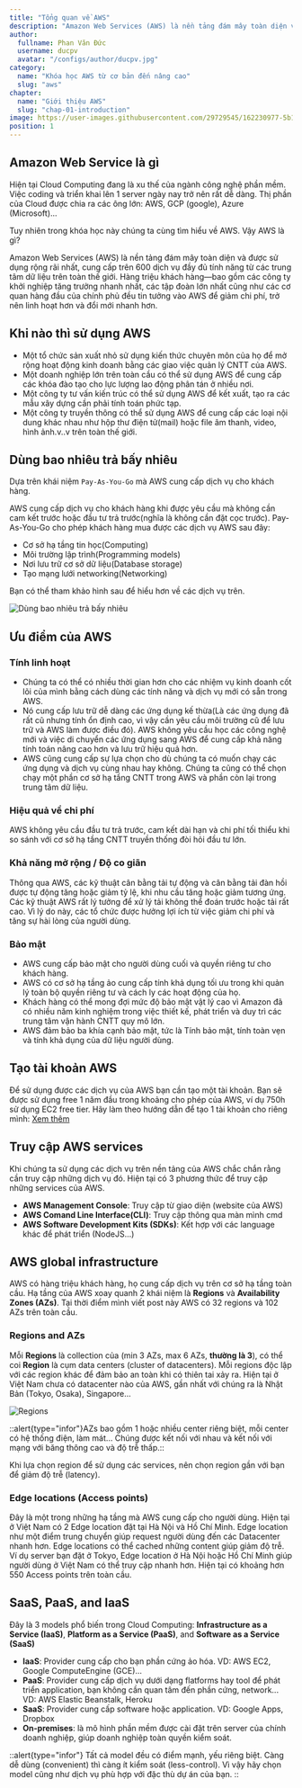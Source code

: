 ```yaml
---
title: "Tổng quan về AWS"
description: "Amazon Web Services (AWS) là nền tảng đám mây toàn diện và được sử dụng rộng rãi nhất, cung cấp trên 200 dịch vụ đầy đủ tính năng từ các trung tâm dữ liệu trên toàn thế giới."
author:
  fullname: Phan Văn Đức
  username: ducpv
  avatar: "/configs/author/ducpv.jpg"
category:
  name: "Khóa học AWS từ cơ bản đến nâng cao"
  slug: "aws"
chapter:
  name: "Giới thiệu AWS"
  slug: "chap-01-introduction"
image: https://user-images.githubusercontent.com/29729545/162230977-5b127f4a-6c28-416b-9096-4cdc99010ffa.png
position: 1
---
```


## Amazon Web Service là gì

Hiện tại Cloud Computing đang là xu thế của ngành công nghệ phần mềm. Việc coding và triển khai lên 1 server ngày nay trở nên rất dễ dàng. Thị phần của Cloud được chia ra các ông lớn: AWS, GCP (google), Azure (Microsoft)...

Tuy nhiên trong khóa học này chúng ta cùng tìm hiểu về AWS. Vậy AWS là gì?

Amazon Web Services (AWS) là nền tảng đám mây toàn diện và được sử dụng rộng rãi nhất, cung cấp trên 600 dịch vụ đầy đủ tính năng từ các trung tâm dữ liệu trên toàn thế giới. Hàng triệu khách hàng—bao gồm các công ty khởi nghiệp tăng trưởng nhanh nhất, các tập đoàn lớn nhất cũng như các cơ quan hàng đầu của chính phủ đều tin tưởng vào AWS để giảm chi phí, trở nên linh hoạt hơn và đổi mới nhanh hơn.

## Khi nào thì sử dụng AWS

- Một tổ chức sản xuất nhỏ sử dụng kiến ​​thức chuyên môn của họ để mở rộng hoạt động kinh doanh bằng các giao việc quản lý CNTT của AWS.
- Một doanh nghiệp lớn trên toàn cầu có thể sử dụng AWS để cung cấp các khóa đào tạo cho lực lượng lao động phân tán ở nhiều nơi.
- Một công ty tư vấn kiến ​​trúc có thể sử dụng AWS để kết xuất, tạo ra các mẫu xây dựng cần phải tính toán phức tạp.
- Một công ty truyền thông có thể sử dụng AWS để cung cấp các loại nội dung khác nhau như hộp thư điện tử(mail) hoặc file âm thanh, video, hình ảnh.v..v trên toàn thế giới.

## Dùng bao nhiêu trả bấy nhiêu

Dựa trên khái niệm `Pay-As-You-Go` mà AWS cung cấp dịch vụ cho khách hàng.

AWS cung cấp dịch vụ cho khách hàng khi được yêu cầu mà không cần cam kết trước hoặc đầu tư trả trước(nghĩa là không cần đặt cọc trước). Pay-As-You-Go cho phép khách hàng mua được các dịch vụ AWS sau đây:

- Cơ sở hạ tầng tin học(Computing)
- Môi trường lập trình(Programming models)
- Nơi lưu trữ cơ sở dữ liệu(Database storage)
- Tạo mạng lưới networking(Networking)

Bạn có thể tham khảo hình sau để hiểu hơn về các dịch vụ trên.

![Dùng bao nhiêu trả bấy nhiêu](https://user-images.githubusercontent.com/29374426/228418402-282f36f5-5328-48ca-a6d9-d5617a68eb23.png)

## Ưu điểm của AWS

### Tính linh hoạt

- Chúng ta có thể có nhiều thời gian hơn cho các nhiệm vụ kinh doanh cốt lõi của mình bằng cách dùng các tính năng và dịch vụ mới có sẵn trong AWS.
- Nó cung cấp lưu trữ dễ dàng các ứng dụng kế thừa(Là các ứng dụng đã rất cũ nhưng tính ổn định cao, vì vậy cần yêu cầu môi trường cũ để lưu trữ và AWS làm được điều đó). AWS không yêu cầu học các công nghệ mới và việc di chuyển các ứng dụng sang AWS để cung cấp khả năng tính toán nâng cao hơn và lưu trữ hiệu quả hơn.
- AWS cũng cung cấp sự lựa chọn cho dù chúng ta có muốn chạy các ứng dụng và dịch vụ cùng nhau hay không. Chúng ta cũng có thể chọn chạy một phần cơ sở hạ tầng CNTT trong AWS và phần còn lại trong trung tâm dữ liệu.

### Hiệu quả về chi phí

AWS không yêu cầu đầu tư trả trước, cam kết dài hạn và chi phí tối thiểu khi so sánh với cơ sở hạ tầng CNTT truyền thống đòi hỏi đầu tư lớn.

### Khả năng mở rộng / Độ co giãn

Thông qua AWS, các kỹ thuật cân bằng tải tự động và cân bằng tải đàn hồi được tự động tăng hoặc giảm tỷ lệ, khi nhu cầu tăng hoặc giảm tương ứng. Các kỹ thuật AWS rất lý tưởng để xử lý tải không thể đoán trước hoặc tải rất cao. Vì lý do này, các tổ chức được hưởng lợi ích từ việc giảm chi phí và tăng sự hài lòng của người dùng.

### Bảo mật

- AWS cung cấp bảo mật cho người dùng cuối và quyền riêng tư cho khách hàng.
- AWS có cơ sở hạ tầng ảo cung cấp tính khả dụng tối ưu trong khi quản lý toàn bộ quyền riêng tư và cách ly các hoạt động của họ.
- Khách hàng có thể mong đợi mức độ bảo mật vật lý cao vì Amazon đã có nhiều năm kinh nghiệm trong việc thiết kế, phát triển và duy trì các trung tâm vận hành CNTT quy mô lớn.
- AWS đảm bảo ba khía cạnh bảo mật, tức là Tính bảo mật, tính toàn vẹn và tính khả dụng của dữ liệu người dùng.

## Tạo tài khoản AWS

Để sử dụng được các dịch vụ của AWS bạn cần tạo một tài khoản. Bạn sẽ được sử dụng free 1 năm đầu trong khoảng cho phép của AWS, ví dụ 750h sử dụng EC2 free tier. Hãy làm theo hướng dẫn để tạo 1 tài khoản cho riêng mình: [Xem thêm](https://viblo.asia/p/huong-dan-tao-tai-khoan-aws-free-1-nam-GrLZDpwJZk0)

## Truy cập AWS services

Khi chúng ta sử dụng các dịch vụ trên nền tảng của AWS chắc chắn rằng cần truy cập những dịch vụ đó. Hiện tại có 3 phương thức để truy cập những services của AWS.

- **AWS Management Console**: Truy cập từ giao diện (website của AWS)
- **AWS Comand Line Interface(CLI)**: Truy cập thông qua màn mình cmd
- **AWS Software Development Kits (SDKs)**: Kết hợp với các language khác để phát triển (NodeJS...)

## AWS global infrastructure

AWS có hàng triệu khách hàng, họ cung cấp dịch vụ trên cơ sở hạ tầng toàn cầu. Hạ tầng của AWS xoay quanh 2 khái niệm là **Regions** và **Availability Zones (AZs)**. Tại thời điểm mình viết post này AWS có 32 regions và 102 AZs trên toàn cầu.

### Regions and AZs

Mỗi **Regions** là collection của (min 3 AZs, max 6 AZs, **thường là 3**), có thể coi **Region** là cụm data centers (cluster of datacenters). Mỗi regions độc lập với các region khác để đảm bảo an toàn khi có thiên tai xảy ra. Hiện tại ở Việt Nam chưa có datacenter nào của AWS, gần nhất với chúng ra là Nhật Bản (Tokyo, Osaka), Singapore...

![Regions](https://user-images.githubusercontent.com/29729545/162230977-5b127f4a-6c28-416b-9096-4cdc99010ffa.png)

::alert{type="infor"}AZs bao gồm 1 hoặc nhiều center riêng biệt, mỗi center có hệ thống điện, làm mát... Chúng được kết nối với nhau và kết nối với mạng với băng thông cao và độ trễ thấp.::

Khi lựa chọn region để sử dụng các services, nên chọn region gần với bạn để giảm độ trễ (latency).

### Edge locations (Access points)
Đây là một trong những hạ tầng mà AWS cung cấp cho người dùng. Hiện tại ở Việt Nam có 2 Edge location đặt tại Hà Nội và Hồ Chí Minh. Edge location như một điểm trung chuyển giúp request người dùng đến các Datacenter nhanh hơn. Edge locations có thể cached những content giúp giảm độ trễ. Ví dụ server bạn đặt ở Tokyo, Edge location ở Hà Nội hoặc Hồ Chí Minh giúp người dùng ở Việt Nam có thể truy cập nhanh hơn. Hiện tại có khoảng hơn 550 Access points trên toàn cầu.

## SaaS, PaaS, and IaaS

Đây là 3 models phổ biến trong Cloud Computing: **Infrastructure as a Service (IaaS)**, **Platform as a Service (PaaS)**, and **Software as a Service (SaaS)**

- **IaaS**: Provider cung cấp cho bạn phần cứng ảo hóa. VD: AWS EC2, Google ComputeEngine (GCE)...
- **PaaS**: Provider cung cấp dịch vụ dưới dạng flatforms hay tool để phát triển application, bạn không cần quan tâm đến phần cứng, network... VD: AWS Elastic Beanstalk, Heroku
- **SaaS**: Provider cung cấp software hoặc application. VD: Google Apps, Dropbox
- **On-premises**: là mô hình phần mềm được cài đặt trên server của chính doanh nghiệp, giúp doanh nghiệp toàn quyền kiểm soát.

::alert{type="infor"}
Tất cả model đều có điểm mạnh, yếu riêng biệt. Càng dễ dùng (convenient) thì càng ít kiểm soát (less-control). Vì vậy hãy chọn model cũng như dịch vụ phù hợp với đặc thù dự án của bạn.
::

